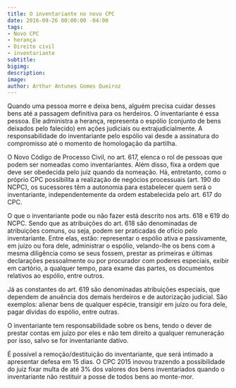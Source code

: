 ```yaml
---
title: O inventariante no novo CPC
date: 2016-09-26 00:00:00 -04:00
tags:
- Novo CPC
- herança
- Direito civil
- inventariante
subtitle: 
bigimg: 
description: 
image: 
author: Arthur Antunes Gomes Queiroz
---
```


Quando uma pessoa morre e deixa bens, alguém precisa cuidar desses bens até a passagem definitiva para os herdeiros. O inventariante é essa pessoa. Ele administra a herança, representa o espólio (conjunto de bens deixados pelo falecido) em ações judiciais ou extrajudicialmente. A responsabilidade do inventariante pelo espólio vai desde a assinatura do compromisso até o momento de homologação da partilha. 

O Novo Código de Processo Civil, no art. 617, elenca o rol de pessoas que podem ser nomeadas como inventariantes. Além disso, fixa a ordem que deve ser obedecida pelo juiz quando da nomeação. Há, entretanto, como o próprio CPC possibilita a realização de negócios processuais (art. 190 do NCPC), os sucessores têm a autonomia para estabelecer quem será o inventariante, independentemente da ordem estabelecida pelo art. 617 do CPC.

O que o inventariante pode ou não fazer está descrito nos arts. 618 e 619 do NCPC. Sendo que as atribuições do art. 618 são denominadas de atribuições comuns, ou seja, podem ser praticadas de ofício pelo inventariante. Entre elas, estão: representar o espólio ativa e passivamente, em juízo ou fora dele, administrar o espólio, velando-lhe os bens com a mesma diligência como se seus fossem, prestar as primeiras e últimas declarações pessoalmente ou por procurador com poderes especiais,  exibir em cartório, a qualquer tempo, para exame das partes, os documentos relativos ao espólio, entre outros.

Já as constantes do art. 619 são denominadas atribuições especiais, que dependem de anuência dos demais herdeiros e de autorização judicial. São exemplos: alienar bens de qualquer espécie, transigir em juízo ou fora dele, pagar dívidas do espólio, entre outras. 

O inventariante tem responsabilidade sobre os bens, tendo o dever de prestar contas em juízo por eles e não tem direito a qualquer remuneração por isso, salvo se for inventariante dativo. 

É possível a remoção/destituição do inventariante, que será intimado a apresentar defesa em 15 dias. O CPC 2015 inovou trazendo a possibilidade do juiz fixar multa de até 3% dos valores dos bens inventariados quando o inventariante não restituir a posse de todos bens ao monte-mor. 

